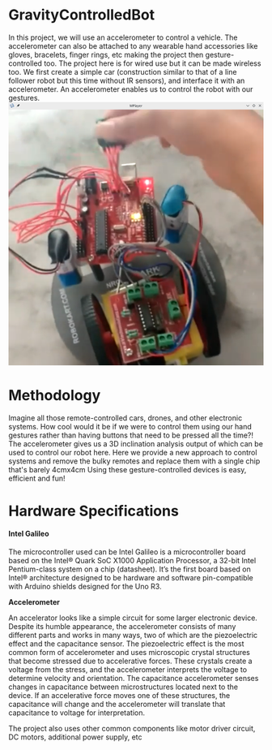 # GravityControlledBot
In this project, we will use an accelerometer to control a vehicle. The accelerometer can also be attached to any wearable hand accessories like gloves, bracelets, finger rings, etc making the project then gesture-controlled too. The project here is for wired use but it can be made wireless too.
We first create a simple car (construction similar to that of a line follower robot but this time without IR sensors), and interface it with an accelerometer. An accelerometer enables us to control the robot with our gestures.
<img src = "robot.png">
# Methodology
Imagine all those remote-controlled cars, drones, and other electronic systems. How cool would it be if we were to control them using our hand gestures rather than having buttons that need to be pressed all the time?! The accelerometer gives us a 3D inclination analysis output of which can be used to control our robot here.
Here we provide a new approach to control systems and remove the bulky remotes and replace them with a single chip that's barely 4cmx4cm
Using these gesture-controlled devices is easy, efficient and fun!
# Hardware Specifications

<h4> Intel Galileo </h4>

The microcontroller used can be Intel Galileo is a microcontroller board based on the Intel® Quark SoC X1000 Application Processor, a 32-bit Intel Pentium-class system on a chip (datasheet). It’s the first board based on Intel® architecture designed to be hardware and software pin-compatible with Arduino shields designed for the Uno R3.

<b> Accelerometer </b>

An accelerator looks like a simple circuit for some larger electronic device. Despite its humble appearance, the accelerometer consists of many different parts and works in many ways, two of which are the piezoelectric effect and the capacitance sensor. The piezoelectric effect is the most common form of accelerometer and uses microscopic crystal structures that become stressed due to accelerative forces. These crystals create a voltage from the stress, and the accelerometer interprets the voltage to determine velocity and orientation.
The capacitance accelerometer senses changes in capacitance between microstructures located next to the device. If an accelerative force moves one of these structures, the capacitance will change and the accelerometer will translate that capacitance to voltage for interpretation.

The project also uses other common components like motor driver circuit, DC motors, additional power supply, etc
